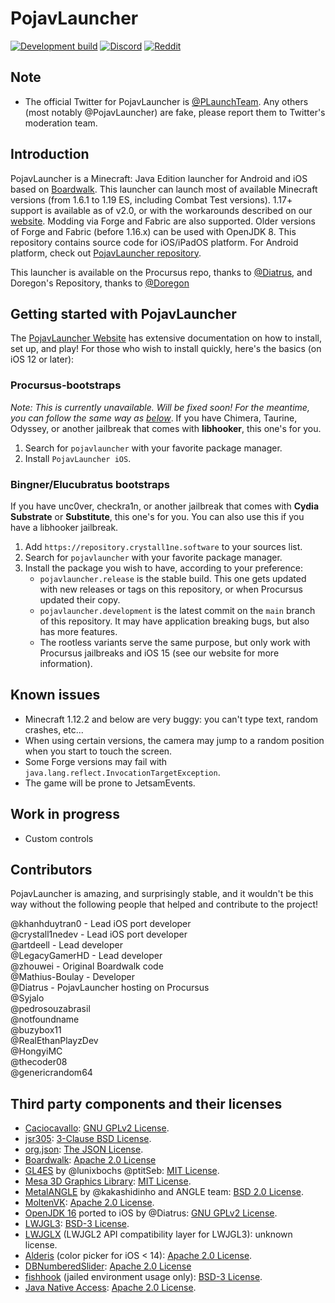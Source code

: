 # PojavLauncher
[![Development build](https://github.com/PojavLauncherTeam/PojavLauncher_iOS/actions/workflows/development.yml/badge.svg?branch=main)](https://github.com/PojavLauncherTeam/PojavLauncher_iOS/actions/workflows/development.yml)
[![Discord](https://img.shields.io/discord/724163890803638273.svg?label=&logo=discord&logoColor=ffffff&color=7389D8&labelColor=6A7EC2)](https://discord.gg/x5pxnANzbX)
[![Reddit](https://img.shields.io/badge/dynamic/json.svg?label=r/PojavLauncher%20member%20count&query=$.data.subscribers&url=https://www.reddit.com/r/PojavLauncher/about.json)](https://reddit.com/r/PojavLauncher)

## Note
- The official Twitter for PojavLauncher is [@PLaunchTeam](https://twitter.com/PLaunchTeam). Any others (most notably @PojavLauncher) are fake, please report them to Twitter's moderation team.

## Introduction
PojavLauncher is a Minecraft: Java Edition launcher for Android and iOS based on [Boardwalk](https://github.com/zhuowei/Boardwalk). This launcher can launch most of available Minecraft versions (from 1.6.1 to 1.19 ES, including Combat Test versions). 1.17+ support is available as of v2.0, or with the workarounds described on our [website](https://pojav.ml). Modding via Forge and Fabric are also supported. Older versions of Forge and Fabric (before 1.16.x) can be used with OpenJDK 8. This repository contains source code for iOS/iPadOS platform. For Android platform, check out [PojavLauncher repository](https://github.com/PojavLauncherTeam/PojavLauncher).

This launcher is available on the Procursus repo, thanks to [@Diatrus](https://twitter.com/Diatrus), and Doregon's Repository, thanks to [@Doregon](https://twitter.com/AdamTunnic)

## Getting started with PojavLauncher

The [PojavLauncher Website](https://pojav.ml) has extensive documentation on how to install, set up, and play! For those who wish to install quickly, here's the basics (on iOS 12 or later):

### Procursus-bootstraps
*Note: This is currently unavailable. Will be fixed soon! For the meantime, you can follow the same way as [below](#bingnerelucubratus-bootstraps)*.
If you have Chimera, Taurine, Odyssey, or another jailbreak that comes with **libhooker**, this one's for you.

1. Search for `pojavlauncher` with your favorite package manager.
2. Install `PojavLauncher iOS`.

### Bingner/Elucubratus bootstraps
If you have unc0ver, checkra1n, or another jailbreak that comes with **Cydia Substrate** or **Substitute**, this one's for you. You can also use this if you have a libhooker jailbreak.

1. Add `https://repository.crystall1ne.software` to your sources list.
2. Search for `pojavlauncher` with your favorite package manager.
3. Install the package you wish to have, according to your preference:
   * `pojavlauncher.release` is the stable build. This one gets updated with new releases or tags on this repository, or when Procursus updated their copy.
   * `pojavlauncher.development` is the latest commit on the `main` branch of this repository. It may have application breaking bugs, but also has more features.
   * The rootless variants serve the same purpose, but only work with Procursus jailbreaks and iOS 15 (see our website for more information).

## Known issues
* Minecraft 1.12.2 and below are very buggy: you can't type text, random crashes, etc...
* When using certain versions, the camera may jump to a random position when you start to touch the screen.
* Some Forge versions may fail with `java.lang.reflect.InvocationTargetException`.
* The game will be prone to JetsamEvents.

## Work in progress
* Custom controls

## Contributors
PojavLauncher is amazing, and surprisingly stable, and it wouldn't be this way without the following people that helped and contribute to the project!

@khanhduytran0 - Lead iOS port developer  
@crystall1nedev - Lead iOS port developer  
@artdeell - Lead developer  
@LegacyGamerHD - Lead developer  
@zhouwei - Original Boardwalk code  
@Mathius-Boulay - Developer   
@Diatrus - PojavLauncher hosting on Procursus  
@Syjalo  
@pedrosouzabrasil  
@notfoundname  
@buzybox11  
@RealEthanPlayzDev  
@HongyiMC  
@thecoder08  
@genericrandom64  

## Third party components and their licenses
- [Caciocavallo](https://github.com/PojavLauncherTeam/caciocavallo): [GNU GPLv2 License](https://github.com/PojavLauncherTeam/caciocavallo/blob/master/LICENSE).
- [jsr305](https://code.google.com/p/jsr-305): [3-Clause BSD License](http://opensource.org/licenses/BSD-3-Clause).
- [org.json](https://github.com/stleary/JSON-java): [The JSON License](https://www.json.org/license.html).
- [Boardwalk](https://github.com/zhuowei/Boardwalk): [Apache 2.0 License](https://github.com/zhuowei/Boardwalk/blob/master/LICENSE)
- [GL4ES](https://github.com/ptitSeb/gl4es) by @lunixbochs @ptitSeb: [MIT License](https://github.com/ptitSeb/gl4es/blob/master/LICENSE).
- [Mesa 3D Graphics Library](https://gitlab.freedesktop.org/mesa/mesa): [MIT License](https://docs.mesa3d.org/license.html).
- [MetalANGLE](https://github.com/kakashidinho/metalangle) by @kakashidinho and ANGLE team: [BSD 2.0 License](https://github.com/kakashidinho/metalangle/blob/master/LICENSE).
- [MoltenVK](https://github.com/KhronosGroup/MoltenVK): [Apache 2.0 License](https://github.com/KhronosGroup/MoltenVK/blob/master/LICENSE).
- [OpenJDK 16](https://www.ios-repo-updates.com/repository/procursus/package/openjdk-16-jre) ported to iOS by @Diatrus: [GNU GPLv2 License](https://openjdk.java.net/legal/gplv2+ce.html).
- [LWJGL3](https://github.com/PojavLauncherTeam/lwjgl3): [BSD-3 License](https://github.com/LWJGL/lwjgl3/blob/master/LICENSE.md).
- [LWJGLX](https://github.com/PojavLauncherTeam/lwjglx) (LWJGL2 API compatibility layer for LWJGL3): unknown license.
- [Alderis](https://github.com/hbang/Alderis) (color picker for iOS < 14): [Apache 2.0 License](https://github.com/hbang/Alderis/blob/master/LICENSE.md).
- [DBNumberedSlider](https://github.com/immago/DBNumberedSlider): [Apache 2.0 License](https://github.com/immago/DBNumberedSlider/blob/master/LICENSE)
- [fishhook](https://github.com/facebook/fishhook) (jailed environment usage only): [BSD-3 License](https://github.com/facebook/fishhook/blob/main/LICENSE).
- [Java Native Access](https://github.com/java-native-access/jna): [Apache 2.0 License](https://github.com/java-native-access/jna/blob/master/LICENSE).


<!-- sillysock was here -->
